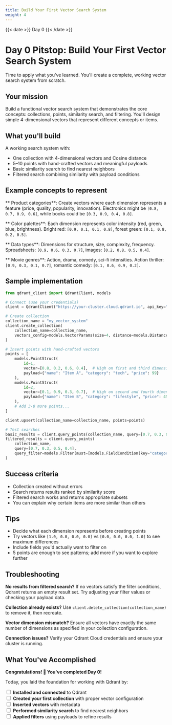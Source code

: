 ```yaml
---
title: Build Your First Vector Search System
weight: 4
---
```


{{< date >}} Day 0 {{< /date >}}

# Day 0 Pitstop: Build Your First Vector Search System

Time to apply what you've learned. You'll create a complete, working vector search system from scratch.

## Your mission

Build a functional vector search system that demonstrates the core concepts: collections, points, similarity search, and filtering. You'll design simple 4-dimensional vectors that represent different concepts or items.

## What you'll build

A working search system with:
- One collection with 4-dimensional vectors and Cosine distance
- 5–10 points with hand-crafted vectors and meaningful payloads
- Basic similarity search to find nearest neighbors
- Filtered search combining similarity with payload conditions

## Example concepts to represent

** Product categories**: Create vectors where each dimension represents a feature (price, quality, popularity, innovation). Electronics might be `[0.8, 0.7, 0.9, 0.6]`, while books could be `[0.3, 0.9, 0.4, 0.8]`.

** Color palettes**: Each dimension represents color intensity (red, green, blue, brightness). Bright red: `[0.9, 0.1, 0.1, 0.8]`, forest green: `[0.1, 0.8, 0.2, 0.5]`.

** Data types**: Dimensions for structure, size, complexity, frequency. Spreadsheets: `[0.9, 0.6, 0.3, 0.7]`, images: `[0.2, 0.8, 0.5, 0.4]`.

** Movie genres**: Action, drama, comedy, sci-fi intensities. Action thriller: `[0.9, 0.3, 0.1, 0.7]`, romantic comedy: `[0.1, 0.6, 0.9, 0.2]`.

## Sample implementation

```python
from qdrant_client import QdrantClient, models

# Connect (use your credentials)
client = QdrantClient("https://your-cluster.cloud.qdrant.io", api_key="your-key")

# Create collection
collection_name = "my_vector_system"
client.create_collection(
    collection_name=collection_name,
    vectors_config=models.VectorParams(size=4, distance=models.Distance.COSINE)
)

# Insert points with hand-crafted vectors
points = [
    models.PointStruct(
        id=1,
        vector=[0.8, 0.2, 0.6, 0.4],  # High on first and third dimensions
        payload={"name": "Item A", "category": "tech", "price": 99}
    ),
    models.PointStruct(
        id=2,
        vector=[0.1, 0.9, 0.3, 0.7],  # High on second and fourth dimensions
        payload={"name": "Item B", "category": "lifestyle", "price": 45}
    ),
    # Add 3-8 more points...
]

client.upsert(collection_name=collection_name, points=points)

# Test searches
basic_results = client.query_points(collection_name, query=[0.7, 0.3, 0.5, 0.4])
filtered_results = client.query_points(
    collection_name, 
    query=[0.7, 0.3, 0.5, 0.4],
    query_filter=models.Filter(must=[models.FieldCondition(key="category", match=models.MatchValue(value="tech"))])
)
```

## Success criteria

- Collection created without errors
- Search returns results ranked by similarity score
- Filtered search works and returns appropriate subsets
- You can explain why certain items are more similar than others

## Tips

- Decide what each dimension represents before creating points
- Try vectors like `[1.0, 0.0, 0.0, 0.0]` vs `[0.0, 0.0, 0.0, 1.0]` to see maximum differences
- Include fields you'd actually want to filter on
- 5 points are enough to see patterns; add more if you want to explore further

## Troubleshooting

**No results from filtered search?** If no vectors satisfy the filter conditions, Qdrant returns an empty result set. Try adjusting your filter values or checking your payload data.

**Collection already exists?** Use `client.delete_collection(collection_name)` to remove it, then recreate.

**Vector dimension mismatch?** Ensure all vectors have exactly the same number of dimensions as specified in your collection configuration.

**Connection issues?** Verify your Qdrant Cloud credentials and ensure your cluster is running. 

## What You've Accomplished

**Congratulations! 🎉 You've completed Day 0!**

Today, you laid the foundation for working with Qdrant by:

<input type="checkbox"> **Installed and connected** to Qdrant  
<input type="checkbox"> **Created your first collection** with proper vector configuration  
<input type="checkbox"> **Inserted vectors** with metadata  
<input type="checkbox"> **Performed similarity search** to find nearest neighbors  
<input type="checkbox"> **Applied filters** using payloads to refine results  